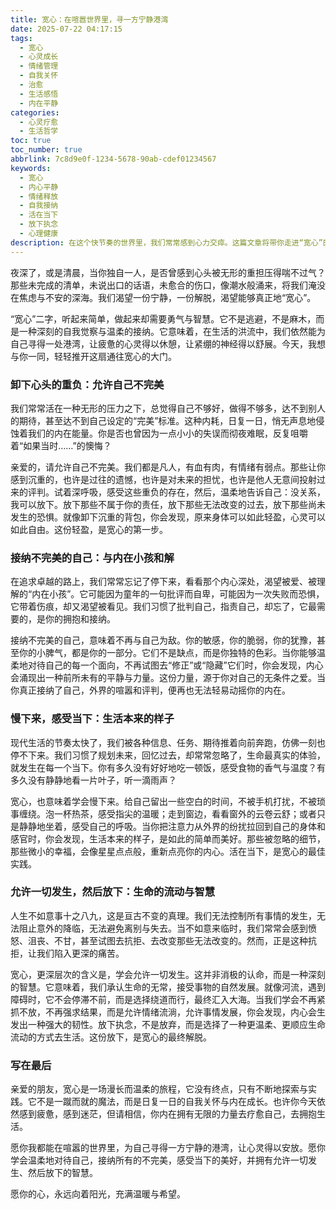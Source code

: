 ```yaml
---
title: 宽心：在喧嚣世界里，寻一方宁静港湾
date: 2025-07-22 04:17:15
tags:
  - 宽心
  - 心灵成长
  - 情绪管理
  - 自我关怀
  - 治愈
  - 生活感悟
  - 内在平静
categories:
  - 心灵疗愈
  - 生活哲学
toc: true
toc_number: true
abbrlink: 7c8d9e0f-1234-5678-90ab-cdef01234567
keywords:
  - 宽心
  - 内心平静
  - 情绪释放
  - 自我接纳
  - 活在当下
  - 放下执念
  - 心理健康
description: 在这个快节奏的世界里，我们常常感到心力交瘁。这篇文章将带你走进“宽心”的旅程，探索如何卸下心头重负，接纳不完美的自己，感受当下，并学会允许一切发生。愿你在此找到一份温柔的指引，让心灵回归宁静与安详。
---
```


夜深了，或是清晨，当你独自一人，是否曾感到心头被无形的重担压得喘不过气？那些未完成的清单，未说出口的话语，未愈合的伤口，像潮水般涌来，将我们淹没在焦虑与不安的深海。我们渴望一份宁静，一份解脱，渴望能够真正地“宽心”。

“宽心”二字，听起来简单，做起来却需要勇气与智慧。它不是逃避，不是麻木，而是一种深刻的自我觉察与温柔的接纳。它意味着，在生活的洪流中，我们依然能为自己寻得一处港湾，让疲惫的心灵得以休憩，让紧绷的神经得以舒展。今天，我想与你一同，轻轻推开这扇通往宽心的大门。

### 卸下心头的重负：允许自己不完美

我们常常活在一种无形的压力之下，总觉得自己不够好，做得不够多，达不到别人的期待，甚至达不到自己设定的“完美”标准。这种内耗，日复一日，悄无声息地侵蚀着我们的内在能量。你是否也曾因为一点小小的失误而彻夜难眠，反复咀嚼着“如果当时……”的懊悔？

亲爱的，请允许自己不完美。我们都是凡人，有血有肉，有情绪有弱点。那些让你感到沉重的，也许是过往的遗憾，也许是对未来的担忧，也许是他人无意间投射过来的评判。试着深呼吸，感受这些重负的存在，然后，温柔地告诉自己：没关系，我可以放下。放下那些不属于你的责任，放下那些无法改变的过去，放下那些尚未发生的恐惧。就像卸下沉重的背包，你会发现，原来身体可以如此轻盈，心灵可以如此自由。这份轻盈，是宽心的第一步。

### 接纳不完美的自己：与内在小孩和解

在追求卓越的路上，我们常常忘记了停下来，看看那个内心深处，渴望被爱、被理解的“内在小孩”。它可能因为童年的一句批评而自卑，可能因为一次失败而恐惧，它带着伤痕，却又渴望被看见。我们习惯了批判自己，指责自己，却忘了，它最需要的，是你的拥抱和接纳。

接纳不完美的自己，意味着不再与自己为敌。你的敏感，你的脆弱，你的犹豫，甚至你的小脾气，都是你的一部分。它们不是缺点，而是你独特的色彩。当你能够温柔地对待自己的每一个面向，不再试图去“修正”或“隐藏”它们时，你会发现，内心会涌现出一种前所未有的平静与力量。这份力量，源于你对自己的无条件之爱。当你真正接纳了自己，外界的喧嚣和评判，便再也无法轻易动摇你的内在。

### 慢下来，感受当下：生活本来的样子

现代生活的节奏太快了，我们被各种信息、任务、期待推着向前奔跑，仿佛一刻也停不下来。我们习惯了规划未来，回忆过去，却常常忽略了，生命最真实的体验，就发生在每一个当下。你有多久没有好好地吃一顿饭，感受食物的香气与温度？有多久没有静静地看一片叶子，听一滴雨声？

宽心，也意味着学会慢下来。给自己留出一些空白的时间，不被手机打扰，不被琐事缠绕。泡一杯热茶，感受指尖的温暖；走到窗边，看看窗外的云卷云舒；或者只是静静地坐着，感受自己的呼吸。当你把注意力从外界的纷扰拉回到自己的身体和感官时，你会发现，生活本来的样子，是如此的简单而美好。那些被忽略的细节，那些微小的幸福，会像星星点点般，重新点亮你的内心。活在当下，是宽心的最佳实践。

### 允许一切发生，然后放下：生命的流动与智慧

人生不如意事十之八九，这是亘古不变的真理。我们无法控制所有事情的发生，无法阻止意外的降临，无法避免离别与失去。当不如意来临时，我们常常会感到愤怒、沮丧、不甘，甚至试图去抗拒、去改变那些无法改变的。然而，正是这种抗拒，让我们陷入更深的痛苦。

宽心，更深层次的含义是，学会允许一切发生。这并非消极的认命，而是一种深刻的智慧。它意味着，我们承认生命的无常，接受事物的自然发展。就像河流，遇到障碍时，它不会停滞不前，而是选择绕道而行，最终汇入大海。当我们学会不再紧抓不放，不再强求结果，而是允许情绪流淌，允许事情发展，你会发现，内心会生发出一种强大的韧性。放下执念，不是放弃，而是选择了一种更温柔、更顺应生命流动的方式去生活。这份放下，是宽心的最终解脱。

### 写在最后

亲爱的朋友，宽心是一场漫长而温柔的旅程，它没有终点，只有不断地探索与实践。它不是一蹴而就的魔法，而是日复一日的自我关怀与内在成长。也许你今天依然感到疲惫，感到迷茫，但请相信，你内在拥有无限的力量去疗愈自己，去拥抱生活。

愿你我都能在喧嚣的世界里，为自己寻得一方宁静的港湾，让心灵得以安放。愿你学会温柔地对待自己，接纳所有的不完美，感受当下的美好，并拥有允许一切发生、然后放下的智慧。

愿你的心，永远向着阳光，充满温暖与希望。